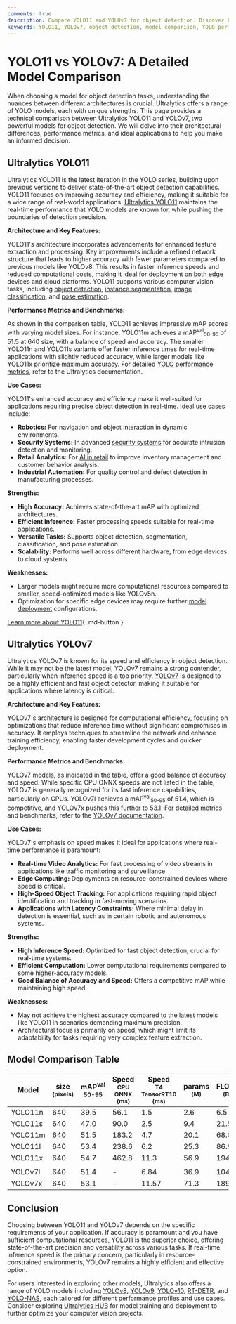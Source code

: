 ```yaml
---
comments: true
description: Compare YOLO11 and YOLOv7 for object detection. Discover key differences in architecture, performance, and use cases to choose the best model for your needs.
keywords: YOLO11, YOLOv7, object detection, model comparison, YOLO performance metrics, advanced AI models, computer vision, benchmark metrics, AI applications
---
```


# YOLO11 vs YOLOv7: A Detailed Model Comparison

When choosing a model for object detection tasks, understanding the nuances between different architectures is crucial. Ultralytics offers a range of YOLO models, each with unique strengths. This page provides a technical comparison between Ultralytics YOLO11 and YOLOv7, two powerful models for object detection. We will delve into their architectural differences, performance metrics, and ideal applications to help you make an informed decision.

<script async src="https://cdn.jsdelivr.net/npm/chart.js@3.9.1/dist/chart.min.js"></script>
<script defer src="../../javascript/benchmark.js"></script>

<canvas id="modelComparisonChart" width="1024" height="400" active-models='["YOLO11", "YOLOv7"]'></canvas>

## Ultralytics YOLO11

Ultralytics YOLO11 is the latest iteration in the YOLO series, building upon previous versions to deliver state-of-the-art object detection capabilities. YOLO11 focuses on improving accuracy and efficiency, making it suitable for a wide range of real-world applications. [Ultralytics YOLO11](https://docs.ultralytics.com/models/yolo11/) maintains the real-time performance that YOLO models are known for, while pushing the boundaries of detection precision.

**Architecture and Key Features:**

YOLO11's architecture incorporates advancements for enhanced feature extraction and processing. Key improvements include a refined network structure that leads to higher accuracy with fewer parameters compared to previous models like YOLOv8. This results in faster inference speeds and reduced computational costs, making it ideal for deployment on both edge devices and cloud platforms. YOLO11 supports various computer vision tasks, including [object detection](https://docs.ultralytics.com/tasks/detect/), [instance segmentation](https://docs.ultralytics.com/tasks/segment/), [image classification](https://docs.ultralytics.com/tasks/classify/), and [pose estimation](https://docs.ultralytics.com/tasks/pose/).

**Performance Metrics and Benchmarks:**

As shown in the comparison table, YOLO11 achieves impressive mAP scores with varying model sizes. For instance, YOLO11m achieves a mAP<sup>val</sup><sub>50-95</sub> of 51.5 at 640 size, with a balance of speed and accuracy. The smaller YOLO11n and YOLO11s variants offer faster inference times for real-time applications with slightly reduced accuracy, while larger models like YOLO11x prioritize maximum accuracy. For detailed [YOLO performance metrics](https://docs.ultralytics.com/guides/yolo-performance-metrics/), refer to the Ultralytics documentation.

**Use Cases:**

YOLO11's enhanced accuracy and efficiency make it well-suited for applications requiring precise object detection in real-time. Ideal use cases include:

- **Robotics:** For navigation and object interaction in dynamic environments.
- **Security Systems:** In advanced [security systems](https://www.ultralytics.com/blog/computer-vision-for-theft-prevention-enhancing-security) for accurate intrusion detection and monitoring.
- **Retail Analytics:** For [AI in retail](https://www.ultralytics.com/blog/achieving-retail-efficiency-with-ai) to improve inventory management and customer behavior analysis.
- **Industrial Automation:** For quality control and defect detection in manufacturing processes.

**Strengths:**

- **High Accuracy:** Achieves state-of-the-art mAP with optimized architectures.
- **Efficient Inference:** Faster processing speeds suitable for real-time applications.
- **Versatile Tasks:** Supports object detection, segmentation, classification, and pose estimation.
- **Scalability:** Performs well across different hardware, from edge devices to cloud systems.

**Weaknesses:**

- Larger models might require more computational resources compared to smaller, speed-optimized models like YOLOv5n.
- Optimization for specific edge devices may require further [model deployment](https://docs.ultralytics.com/guides/model-deployment-options/) configurations.

[Learn more about YOLO11](https://docs.ultralytics.com/models/yolo11/){ .md-button }

## Ultralytics YOLOv7

Ultralytics YOLOv7 is known for its speed and efficiency in object detection. While it may not be the latest model, YOLOv7 remains a strong contender, particularly when inference speed is a top priority. [YOLOv7](https://docs.ultralytics.com/models/yolov7/) is designed to be a highly efficient and fast object detector, making it suitable for applications where latency is critical.

**Architecture and Key Features:**

YOLOv7's architecture is designed for computational efficiency, focusing on optimizations that reduce inference time without significant compromises in accuracy. It employs techniques to streamline the network and enhance training efficiency, enabling faster development cycles and quicker deployment.

**Performance Metrics and Benchmarks:**

YOLOv7 models, as indicated in the table, offer a good balance of accuracy and speed. While specific CPU ONNX speeds are not listed in the table, YOLOv7 is generally recognized for its fast inference capabilities, particularly on GPUs. YOLOv7l achieves a mAP<sup>val</sup><sub>50-95</sub> of 51.4, which is competitive, and YOLOv7x pushes this further to 53.1. For detailed metrics and benchmarks, refer to the [YOLOv7 documentation](https://docs.ultralytics.com/models/yolov7/).

**Use Cases:**

YOLOv7's emphasis on speed makes it ideal for applications where real-time performance is paramount:

- **Real-time Video Analytics:** For fast processing of video streams in applications like traffic monitoring and surveillance.
- **Edge Computing:** Deployments on resource-constrained devices where speed is critical.
- **High-Speed Object Tracking:** For applications requiring rapid object identification and tracking in fast-moving scenarios.
- **Applications with Latency Constraints:** Where minimal delay in detection is essential, such as in certain robotic and autonomous systems.

**Strengths:**

- **High Inference Speed:** Optimized for fast object detection, crucial for real-time systems.
- **Efficient Computation:** Lower computational requirements compared to some higher-accuracy models.
- **Good Balance of Accuracy and Speed:** Offers a competitive mAP while maintaining high speed.

**Weaknesses:**

- May not achieve the highest accuracy compared to the latest models like YOLO11 in scenarios demanding maximum precision.
- Architectural focus is primarily on speed, which might limit its adaptability for tasks requiring very complex feature extraction.

## Model Comparison Table

| Model   | size<br><sup>(pixels) | mAP<sup>val<br>50-95 | Speed<br><sup>CPU ONNX<br>(ms) | Speed<br><sup>T4 TensorRT10<br>(ms) | params<br><sup>(M) | FLOPs<br><sup>(B) |
| ------- | --------------------- | -------------------- | ------------------------------ | ----------------------------------- | ------------------ | ----------------- |
| YOLO11n | 640                   | 39.5                 | 56.1                           | 1.5                                 | 2.6                | 6.5               |
| YOLO11s | 640                   | 47.0                 | 90.0                           | 2.5                                 | 9.4                | 21.5              |
| YOLO11m | 640                   | 51.5                 | 183.2                          | 4.7                                 | 20.1               | 68.0              |
| YOLO11l | 640                   | 53.4                 | 238.6                          | 6.2                                 | 25.3               | 86.9              |
| YOLO11x | 640                   | 54.7                 | 462.8                          | 11.3                                | 56.9               | 194.9             |
|         |                       |                      |                                |                                     |                    |                   |
| YOLOv7l | 640                   | 51.4                 | -                              | 6.84                                | 36.9               | 104.7             |
| YOLOv7x | 640                   | 53.1                 | -                              | 11.57                               | 71.3               | 189.9             |

## Conclusion

Choosing between YOLO11 and YOLOv7 depends on the specific requirements of your application. If accuracy is paramount and you have sufficient computational resources, YOLO11 is the superior choice, offering state-of-the-art precision and versatility across various tasks. If real-time inference speed is the primary concern, particularly in resource-constrained environments, YOLOv7 remains a highly efficient and effective option.

For users interested in exploring other models, Ultralytics also offers a range of YOLO models including [YOLOv8](https://www.ultralytics.com/yolo), [YOLOv9](https://docs.ultralytics.com/models/yolov9/), [YOLOv10](https://docs.ultralytics.com/models/yolov10/), [RT-DETR](https://docs.ultralytics.com/models/rtdetr/), and [YOLO-NAS](https://docs.ultralytics.com/models/yolo-nas/), each tailored for different performance profiles and use cases. Consider exploring [Ultralytics HUB](https://www.ultralytics.com/hub) for model training and deployment to further optimize your computer vision projects.